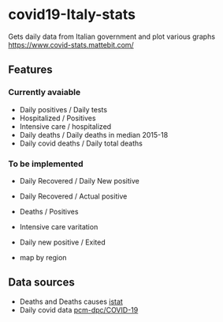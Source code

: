 # covid19-Italy-stats
Gets daily data from Italian government and plot various graphs
https://www.covid-stats.mattebit.com/

## Features
### Currently avaiable
- Daily positives / Daily tests
- Hospitalized / Positives
- Intensive care / hospitalized
- Daily deaths / Daily deaths in median 2015-18
- Daily covid deaths / Daily total deaths

### To be implemented
- Daily Recovered / Daily New positive
- Daily Recovered / Actual positive
- Deaths / Positives
- Intensive care varitation
- Daily new positive / Exited

- map by region

## Data sources
- Deaths and Deaths causes [istat](https://www.istat.it/it/archivio/240401)
- Daily covid data [pcm-dpc/COVID-19](https://github.com/pcm-dpc/COVID-19)
